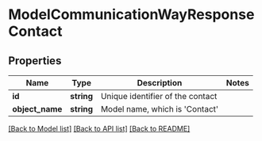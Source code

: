 # ModelCommunicationWayResponseContact

## Properties
Name | Type | Description | Notes
------------ | ------------- | ------------- | -------------
**id** | **string** | Unique identifier of the contact | 
**object_name** | **string** | Model name, which is &#x27;Contact&#x27; | 

[[Back to Model list]](../../README.md#documentation-for-models) [[Back to API list]](../../README.md#documentation-for-api-endpoints) [[Back to README]](../../README.md)


